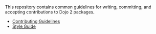 This repository contains common guidelines for writing, committing, and accepting contributions to Dojo 2 packages.

* [Contributing Guidelines](CONTRIBUTING.md)
* [Style Guide](STYLE.md)
